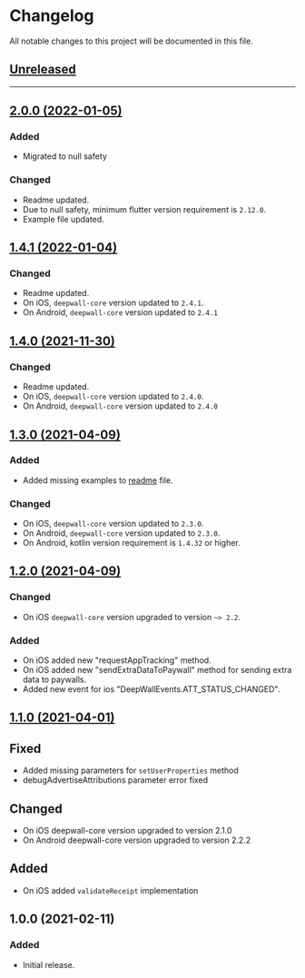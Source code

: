 # Changelog
All notable changes to this project will be documented in this file.

## [Unreleased](https://github.com/Teknasyon-Teknoloji/deepwall-flutter-sdk/compare/2.0.0...main)


---


## [2.0.0 (2022-01-05)](https://github.com/Teknasyon-Teknoloji/deepwall-flutter-sdk/compare/1.4.1...2.0.0)
### Added
- Migrated to null safety

### Changed
- Readme updated.
- Due to null safety, minimum flutter version requirement is `2.12.0`.
- Example file updated.

## [1.4.1 (2022-01-04)](https://github.com/Teknasyon-Teknoloji/deepwall-flutter-sdk/compare/1.4.0...1.4.1)
### Changed
- Readme updated.
- On iOS, `deepwall-core` version updated to `2.4.1`.
- On Android, `deepwall-core` version updated to `2.4.1`

## [1.4.0 (2021-11-30)](https://github.com/Teknasyon-Teknoloji/deepwall-flutter-sdk/compare/1.3.0...1.4.0)
### Changed
- Readme updated.
- On iOS, `deepwall-core` version updated to `2.4.0`.
- On Android, `deepwall-core` version updated to `2.4.0`

## [1.3.0 (2021-04-09)](https://github.com/Teknasyon-Teknoloji/deepwall-flutter-sdk/compare/1.2.0...1.3.0)
### Added
- Added missing examples to [readme](README.md) file.

### Changed
- On iOS, `deepwall-core` version updated to `2.3.0`.
- On Android, `deepwall-core` version updated to `2.3.0`.
- On Android, kotlin version requirement is `1.4.32` or higher.

## [1.2.0 (2021-04-09)](https://github.com/Teknasyon-Teknoloji/deepwall-flutter-sdk/compare/1.1.0...1.2.0)
### Changed
- On iOS `deepwall-core` version upgraded to version `~> 2.2`.

### Added
- On iOS added new "requestAppTracking" method.
- On iOS added new "sendExtraDataToPaywall" method for sending extra data to paywalls.
- Added new event for ios "DeepWallEvents.ATT_STATUS_CHANGED".

## [1.1.0 (2021-04-01)](https://github.com/Teknasyon-Teknoloji/deepwall-flutter-sdk/compare/1.0.0...1.1.0)
## Fixed
- Added missing parameters for `setUserProperties` method
- debugAdvertiseAttributions parameter error fixed

## Changed
- On iOS deepwall-core version upgraded to version 2.1.0
- On Android deepwall-core version upgraded to version 2.2.2

## Added
- On iOS added `validateReceipt` implementation

## 1.0.0 (2021-02-11)
### Added
- Initial release.
